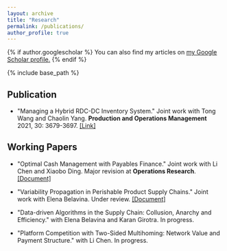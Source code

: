 ```yaml
---
layout: archive
title: "Research"
permalink: /publications/
author_profile: true
---
```



{% if author.googlescholar %}
  You can also find my articles on <u><a href="{{author.googlescholar}}">my Google Scholar profile</a>.</u>
{% endif %}

{% include base_path %}

## Publication
* "Managing a Hybrid RDC-DC Inventory System." Joint work with Tong Wang and Chaolin Yang. **Production and Operations Management** 2021, 30: 3679-3697. [[Link]](https://onlinelibrary.wiley.com/doi/abs/10.1111/poms.13458)

## Working Papers
* "Optimal Cash Management with Payables Finance." Joint work with Li Chen and Xiaobo Ding. Major revision at **Operations Research**. [[Document]](/files/scf.pdf)


* "Variability Propagation in Perishable Product Supply Chains." Joint work with Elena Belavina. Under review. [[Document]](/files/var_prop.pdf)


* "Data-driven Algorithms in the Supply Chain: Collusion, Anarchy and Efficiency." with Elena Belavina and Karan Girotra. In progress.


* "Platform Competition with Two-Sided Multihoming: Network Value and Payment Structure." with Li Chen. In progress.

